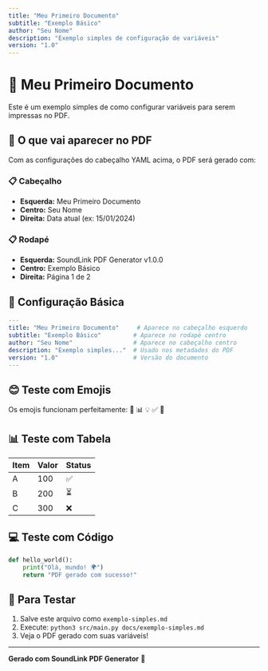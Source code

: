 ```yaml
---
title: "Meu Primeiro Documento"
subtitle: "Exemplo Básico"
author: "Seu Nome"
description: "Exemplo simples de configuração de variáveis"
version: "1.0"
---
```


# 📄 Meu Primeiro Documento

Este é um exemplo simples de como configurar variáveis para serem impressas no PDF.

## 🎯 O que vai aparecer no PDF

Com as configurações do cabeçalho YAML acima, o PDF será gerado com:

### 📋 Cabeçalho
- **Esquerda:** Meu Primeiro Documento
- **Centro:** Seu Nome  
- **Direita:** Data atual (ex: 15/01/2024)

### 📋 Rodapé
- **Esquerda:** SoundLink PDF Generator v1.0.0
- **Centro:** Exemplo Básico
- **Direita:** Página 1 de 2

## 🔧 Configuração Básica

```yaml
---
title: "Meu Primeiro Documento"     # Aparece no cabeçalho esquerdo
subtitle: "Exemplo Básico"         # Aparece no rodapé centro
author: "Seu Nome"                 # Aparece no cabeçalho centro
description: "Exemplo simples..."  # Usado nos metadados do PDF
version: "1.0"                     # Versão do documento
---
```

## 😊 Teste com Emojis

Os emojis funcionam perfeitamente: 🚀 📊 💡 ✅ 🎯

## 📊 Teste com Tabela

| Item | Valor | Status |
|------|-------|--------|
| A    | 100   | ✅     |
| B    | 200   | ⏳     |
| C    | 300   | ❌     |

## 💻 Teste com Código

```python
def hello_world():
    print("Olá, mundo! 🌍")
    return "PDF gerado com sucesso!"
```

## 📝 Para Testar

1. Salve este arquivo como `exemplo-simples.md`
2. Execute: `python3 src/main.py docs/exemplo-simples.md`
3. Veja o PDF gerado com suas variáveis!

---

**Gerado com SoundLink PDF Generator** 🚀 